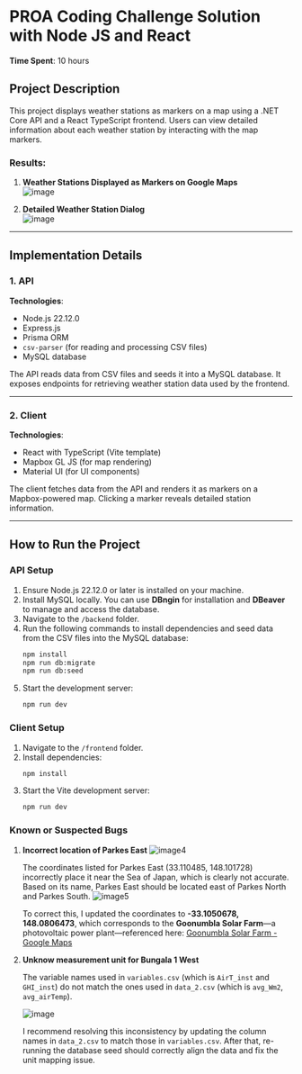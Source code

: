 # PROA Coding Challenge Solution with Node JS and React

**Time Spent**: 10 hours

## Project Description

This project displays weather stations as markers on a map using a .NET Core API and a React TypeScript frontend. Users can view detailed information about each weather station by interacting with the map markers.

### Results:
1. **Weather Stations Displayed as Markers on Google Maps**  
   ![image](https://github.com/user-attachments/assets/e431ac4a-ba93-40e9-968b-0fe1c9ef7715)

2. **Detailed Weather Station Dialog**  
   ![image](https://github.com/user-attachments/assets/3fe8de7a-6e37-4fb2-819c-2f6dcb3d51b1)

---

## Implementation Details

### 1. API

**Technologies**:
- Node.js 22.12.0
- Express.js
- Prisma ORM
- `csv-parser` (for reading and processing CSV files)
- MySQL database

The API reads data from CSV files and seeds it into a MySQL database. It exposes endpoints for retrieving weather station data used by the frontend.

---

### 2. Client
**Technologies**:
- React with TypeScript (Vite template)
- Mapbox GL JS (for map rendering)
- Material UI (for UI components)

The client fetches data from the API and renders it as markers on a Mapbox-powered map. Clicking a marker reveals detailed station information.

---

## How to Run the Project

### API Setup

1. Ensure Node.js 22.12.0 or later is installed on your machine.
2. Install MySQL locally. You can use **DBngin** for installation and **DBeaver** to manage and access the database.
3. Navigate to the `/backend` folder.
4. Run the following commands to install dependencies and seed data from the CSV files into the MySQL database:
   ```bash
   npm install
   npm run db:migrate
   npm run db:seed
   
4. Start the development server:
   ```bash
   npm run dev

### Client Setup
1. Navigate to the `/frontend` folder.
2. Install dependencies:
   ```bash
   npm install

3. Start the Vite development server:
   ```bash
   npm run dev

### Known or Suspected Bugs
1. **Incorrect location of Parkes East**
   ![image4](https://github.com/user-attachments/assets/6a6b0f49-6893-493a-ba53-541c45677455)

   The coordinates listed for Parkes East (33.110485, 148.101728) incorrectly place it near the Sea of Japan, which is clearly not accurate. Based on its name, Parkes East should be located east of Parkes North and Parkes South.
   ![image5](https://github.com/user-attachments/assets/26cb2faf-080c-4d3f-92f1-be2a70d0b7c3)

   To correct this, I updated the coordinates to **-33.1050678, 148.0806473**, which corresponds to the **Goonumbla Solar Farm**—a photovoltaic power plant—referenced here: [Goonumbla Solar Farm - Google Maps](https://maps.app.goo.gl/jUP3AJE5mnkKmvck7)

2. **Unknow measurement unit for Bungala 1 West**
   
   The variable names used in `variables.csv` (which is `AirT_inst` and `GHI_inst`) do not match the ones used in `data_2.csv` (which is `avg_Wm2`, `avg_airTemp`).
   
   ![image](https://github.com/user-attachments/assets/9886ba7d-20de-4b9a-a9c1-44c2cd5e7ff8)

   I recommend resolving this inconsistency by updating the column names in `data_2.csv` to match those in `variables.csv`. After that, re-running the database seed should correctly align the data and fix the unit mapping issue.
